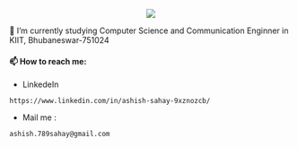 <p align="center">
  <img src="https://readme-typing-svg.herokuapp.com/?lines=👋+Hi,+I'm+Ashish+Kumar+Sahay!;👀+I’m+interested+in+Data+Analytics,+Cloud+Computing,+SDE,+AI,+and+ML.;🌱+I’m+studying+in+KIIT.;&font=Fira%20Code&center=true&width=900&height=50&duration=4000&pause=1000">
</p>
🧠 I’m currently studying Computer Science and Communication Enginner in KIIT, Bhubaneswar-751024
  
  #### 📫 How to reach me:
  
  - LinkedeIn
  
  ```https://www.linkedin.com/in/ashish-sahay-9xznozcb/```
  
  - Mail me :
  
  ```ashish.789sahay@gmail.com```
  
